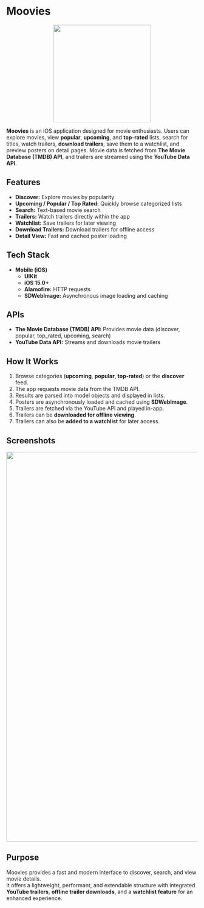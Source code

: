 # Moovies

<p align="center">
  <img width="256" height="256" src="https://github.com/user-attachments/assets/55157edc-8533-4f7f-8dd7-262c560fa40f" />
</p>

**Moovies** is an iOS application designed for movie enthusiasts. Users can explore movies, view **popular**, **upcoming**, and **top-rated** lists, search for titles, watch trailers, **download trailers**, save them to a watchlist, and preview posters on detail pages. Movie data is fetched from **The Movie Database (TMDB) API**, and trailers are streamed using the **YouTube Data API**.

## Features

- **Discover:** Explore movies by popularity  
- **Upcoming / Popular / Top Rated:** Quickly browse categorized lists  
- **Search:** Text-based movie search  
- **Trailers:** Watch trailers directly within the app  
- **Watchlist:** Save trailers for later viewing  
- **Download Trailers:** Download trailers for offline access  
- **Detail View:** Fast and cached poster loading  

## Tech Stack

- **Mobile (iOS)**  
  - **UIKit**
  - **iOS 15.0+** 
  - **Alamofire:** HTTP requests  
  - **SDWebImage:** Asynchronous image loading and caching  

## APIs

- **The Movie Database (TMDB) API:** Provides movie data (discover, popular, top_rated, upcoming, search)  
- **YouTube Data API:** Streams and downloads movie trailers  

## How It Works

1. Browse categories (**upcoming**, **popular**, **top-rated**) or the **discover** feed.  
2. The app requests movie data from the TMDB API.  
3. Results are parsed into model objects and displayed in lists.  
4. Posters are asynchronously loaded and cached using **SDWebImage**.  
5. Trailers are fetched via the YouTube API and played in-app.  
6. Trailers can be **downloaded for offline viewing**.  
7. Trailers can also be **added to a watchlist** for later access.  

## Screenshots

<p align="center">
  <img width="1024" height="1024" src="https://github.com/user-attachments/assets/46f2487c-e4f5-4ce4-b763-5d9ffdba3364" />
</p>

## Purpose

Moovies provides a fast and modern interface to discover, search, and view movie details.  
It offers a lightweight, performant, and extendable structure with integrated **YouTube trailers**, **offline trailer downloads**, and a **watchlist feature** for an enhanced experience.
